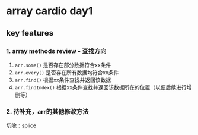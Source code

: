 # array cardio day1
## key features
### 1. array methods review - 查找方向
1. `arr.some()` 是否存在部分数据符合xx条件
2. `arr.every()` 是否存在所有数据均符合xx条件
3. `arr.find()` 根据xx条件查找并返回该数据
4. `arr.findIndex()` 根据xx条件查找并返回该数据所在的位置（以便后续进行增删等）

### 2. 待补充，arr的其他修改方法
切除：splice
